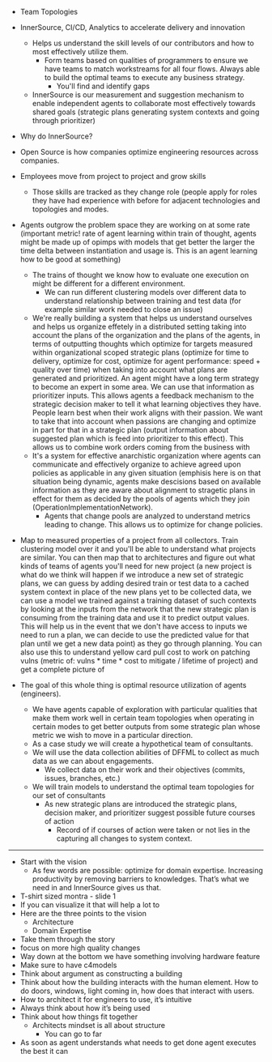 - Team Topologies
- InnerSource, CI/CD, Analytics to accelerate delivery and innovation
  - Helps us understand the skill levels of our contributors and how to most effectively utilize them.
    - Form teams based on qualities of programmers to ensure we have teams to match workstreams for all four flows. Always able to build the optimal teams to execute any business strategy.
      - You'll find and identify gaps
  - InnerSource is our measurement and suggestion mechanism to enable independent agents to collaborate most effectively towards shared goals (strategic plans generating system contexts and going through prioritizer)
- Why do InnerSource?
- Open Source is how companies optimize engineering resources across companies.
- Employees move from project to project and grow skills
  - Those skills are tracked as they change role (people apply for roles they have had experience with before for adjacent technologies and topologies and modes.
- Agents outgrow the problem space they are working on at some rate (important metric! rate of agent learning within train of thought, agents might be made up of opimps with models that get better the larger the time delta between instantiation and usage is. This is an agent learning how to be good at something)
  - The trains of thought we know how to evaluate one execution on might be different for a different environment.
    - We can run different clustering models over different data to understand relationship between training and test data (for example similar work needed to close an issue)
  - We're really building a system that helps us understand ourselves and helps us organize effetely in a distributed setting taking into account the plans of the organization and the plans of the agents, in terms of outputting thoughts which optimize for targets measured within organizational scoped strategic plans (optimize for time to delivery, optimize for cost, optimize for agent performance: speed + quality over time) when taking into account what plans are generated and prioritized. An agent might have a long term strategy to become an expert in some area. We can use that information as prioritizer inputs. This allows agents a feedback mechanism to the strategic decision maker to tell it what learning objectives they have. People learn best when their work aligns with their passion. We want to take that into account when passions are changing and optimize in part for that in a strategic plan (output information about suggested plan which is feed into prioritizer to this effect). This allows us to combine work orders coming from the business with 
  - It's a system for effective anarchistic organization where agents can communicate and effectively organize to achieve agreed upon policies as applicable in any given situation (emphisis here is on that situation being dynamic, agents make descisions based on available information as they are aware about alignment to stragetic plans in effect for them as decided by the pools of agents which they join (OperationImplementationNetwork).
    - Agents that change pools are analyzed to understand metrics leading to change. This allows us to optimize for change policies.

- Map to measured properties of a project from all collectors. Train clustering model over it and you'll be able to understand what projects are similar. You can then map that to architectures and figure out what kinds of teams of agents you'll need for new project (a new project is what do we think will happen if we introduce a new set of strategic plans, we can guess by adding desired train or test data to a cached system context in place of the new plans yet to be collected data, we can use a model we trained against a training dataset of such contexts by looking at the inputs from the network that the new strategic plan is consuming from the training data and use it to predict output values. This will help us in the event that we don't have access to inputs we need to run a plan, we can decide to use the predicted value for that plan until we get a new data point) as they go through planning. You can also use this to understand yellow card pull cost to work on patching vulns (metric of: vulns * time * cost to mitigate / lifetime of project) and get a complete picture of 
- The goal of this whole thing is optimal resource utilization of agents (engineers).
  - We have agents capable of exploration with particular qualities that make them work well in certain team topologies when operating in certain modes to get better outputs from some strategic plan whose metric we wish to move in a particular direction.
  - As a case study we will create a hypothetical team of consultants.
  - We will use the data collection abilities of DFFML to collect as much data as we can about engagements.
    - We collect data on their work and their objectives (commits, issues, branches, etc.)
  - We will train models to understand the optimal team topologies for our set of consultants
    - As new strategic plans are introduced the strategic plans, decision maker, and prioritizer suggest possible future courses of action
      - Record of if courses of action were taken or not lies in the capturing all changes to system context.

---

- Start with the vision
  - As few words are possible: optimize for domain expertise. Increasing productivity by removing barriers to knowledges. That’s what we need in and InnerSource gives us that.
- T-shirt sized montra - slide 1
- If you can visualize it that will help a lot to
- Here are the three points to the vision
  - Architecture
  - Domain Expertise
- Take them through the story
- focus on more high quality changes
- Way down at the bottom we have something involving hardware feature
- Make sure to have c4models
- Think about argument as constructing a building
- Think about how the building interacts with the human element. How to do doors, windows, light coming in, how does that interact with users.
- How to architect it for engineers to use, it’s intuitive
- Always think about how it’s being used
- Think about how things fit together
  - Architects mindset is all about structure
    - You can go to far
- As soon as agent understands what needs to get done agent executes the best it can